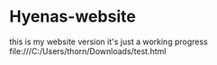 # Hyenas-website
this is my website version it's just a working progress
file:///C:/Users/thorn/Downloads/test.html
